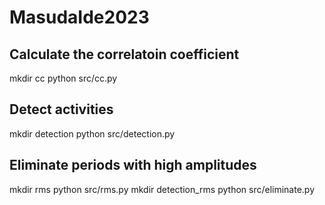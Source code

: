 # MasudaIde2023
## Calculate the correlatoin coefficient
mkdir cc
python src/cc.py
## Detect activities
mkdir detection
python src/detection.py
## Eliminate periods with high amplitudes
mkdir rms
python src/rms.py
mkdir detection_rms
python src/eliminate.py
